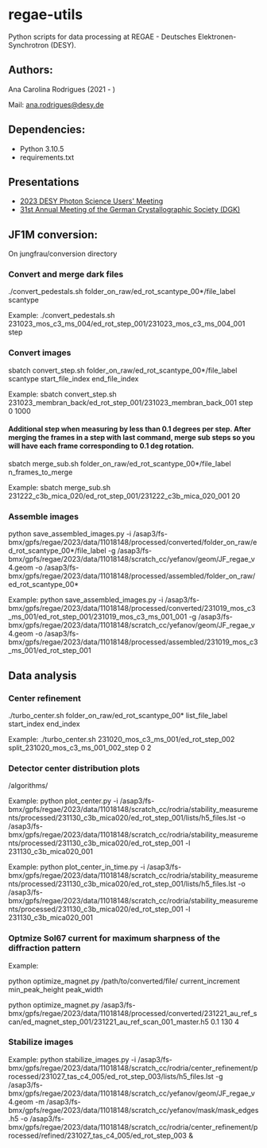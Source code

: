# regae-utils

Python scripts for data processing at REGAE - Deutsches Elektronen-Synchrotron (DESY).

## Authors:

Ana Carolina Rodrigues (2021 - )

Mail: ana.rodrigues@desy.de

## Dependencies:

* Python 3.10.5
* requirements.txt

## Presentations
* [2023 DESY Photon Science Users' Meeting](https://docs.google.com/presentation/d/1S-YqJeze92365XabdoEd3j7OTx5JPxzq/edit?usp=share_link&ouid=114932358786595754679&rtpof=true&sd=true)
* [31st Annual Meeting of the German Crystallographic Society (DGK)](https://drive.google.com/file/d/1E2R4qOpr187P8h0Y6hYb5KgN8hUr4lbU/view?usp=share_link)

## JF1M conversion:

On jungfrau/conversion directory


### Convert and merge dark files

./convert_pedestals.sh folder_on_raw/ed_rot_scantype_00*/file_label scantype

Example:
./convert_pedestals.sh 231023_mos_c3_ms_004/ed_rot_step_001/231023_mos_c3_ms_004_001 step

### Convert images


sbatch convert_step.sh folder_on_raw/ed_rot_scantype_00*/file_label scantype start_file_index end_file_index

Example:
sbatch convert_step.sh 231023_membran_back/ed_rot_step_001/231023_membran_back_001 step 0 1000

#### Additional step when measuring by less than 0.1 degrees per step. After merging the frames in a step with last command, merge sub steps so you will have each frame corresponding to 0.1 deg rotation.

sbatch merge_sub.sh folder_on_raw/ed_rot_scantype_00*/file_label n_frames_to_merge

Example:
sbatch merge_sub.sh 231222_c3b_mica_020/ed_rot_step_001/231222_c3b_mica_020_001 20 
 

### Assemble images

python save_assembled_images.py -i /asap3/fs-bmx/gpfs/regae/2023/data/11018148/processed/converted/folder_on_raw/ed_rot_scantype_00*/file_label -g /asap3/fs-bmx/gpfs/regae/2023/data/11018148/scratch_cc/yefanov/geom/JF_regae_v4.geom -o /asap3/fs-bmx/gpfs/regae/2023/data/11018148/processed/assembled/folder_on_raw/ed_rot_scantype_00*

Example:
python save_assembled_images.py -i /asap3/fs-bmx/gpfs/regae/2023/data/11018148/processed/converted/231019_mos_c3_ms_001/ed_rot_step_001/231019_mos_c3_ms_001_001 -g /asap3/fs-bmx/gpfs/regae/2023/data/11018148/scratch_cc/yefanov/geom/JF_regae_v4.geom -o /asap3/fs-bmx/gpfs/regae/2023/data/11018148/processed/assembled/231019_mos_c3_ms_001/ed_rot_step_001 

## Data analysis

### Center refinement

./turbo_center.sh folder_on_raw/ed_rot_scantype_00* list_file_label start_index end_index

Example:
./turbo_center.sh 231020_mos_c3_ms_001/ed_rot_step_002 split_231020_mos_c3_ms_001_002_step 0 2

### Detector center distribution plots

/algorithms/

Example:
python plot_center.py -i /asap3/fs-bmx/gpfs/regae/2023/data/11018148/scratch_cc/rodria/stability_measurements/processed/231130_c3b_mica020/ed_rot_step_001/lists/h5_files.lst -o /asap3/fs-bmx/gpfs/regae/2023/data/11018148/scratch_cc/rodria/stability_measurements/processed/231130_c3b_mica020/ed_rot_step_001 -l 231130_c3b_mica020_001


Example:
python plot_center_in_time.py -i /asap3/fs-bmx/gpfs/regae/2023/data/11018148/scratch_cc/rodria/stability_measurements/processed/231130_c3b_mica020/ed_rot_step_001/lists/h5_files.lst -o /asap3/fs-bmx/gpfs/regae/2023/data/11018148/scratch_cc/rodria/stability_measurements/processed/231130_c3b_mica020/ed_rot_step_001 -l 231130_c3b_mica020_001


### Optmize Sol67 current for maximum sharpness of the diffraction pattern

Example:

python optimize_magnet.py /path/to/converted/file/ current_increment min_peak_height peak_width

python optimize_magnet.py /asap3/fs-bmx/gpfs/regae/2023/data/11018148/processed/converted/231221_au_ref_scan/ed_magnet_step_001/231221_au_ref_scan_001_master.h5 0.1 130 4


### Stabilize images

Example:
python stabilize_images.py -i /asap3/fs-bmx/gpfs/regae/2023/data/11018148/scratch_cc/rodria/center_refinement/processed/231027_tas_c4_005/ed_rot_step_003/lists/h5_files.lst -g  /asap3/fs-bmx/gpfs/regae/2023/data/11018148/scratch_cc/yefanov/geom/JF_regae_v4.geom -m /asap3/fs-bmx/gpfs/regae/2023/data/11018148/scratch_cc/yefanov/mask/mask_edges.h5 -o /asap3/fs-bmx/gpfs/regae/2023/data/11018148/scratch_cc/rodria/center_refinement/processed/refined/231027_tas_c4_005/ed_rot_step_003  &
